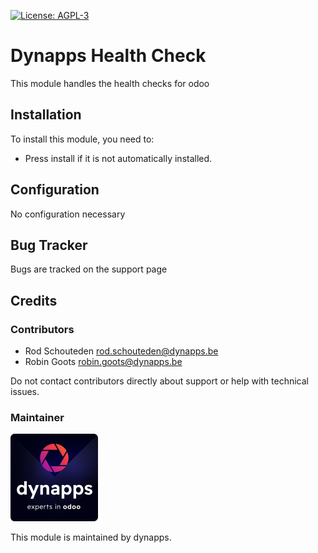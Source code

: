 [![License: AGPL-3](https://img.shields.io/badge/licence-AGPL--3-blue.svg "License: AGPL-3")](https://www.gnu.org/licenses/agpl)

# Dynapps Health Check

This module handles the health checks for odoo

## Installation

To install this module, you need to:

- Press install if it is not automatically installed.

## Configuration

No configuration necessary

## Bug Tracker

Bugs are tracked on the support page

## Credits

### Contributors

- Rod Schouteden <rod.schouteden@dynapps.be>
- Robin Goots <robin.goots@dynapps.be>

Do not contact contributors directly about support or help with technical issues.

### Maintainer

[![DynApps NV](static/description/icon.png "DynApps NV")](https://www.dynapps.be)

This module is maintained by dynapps.
